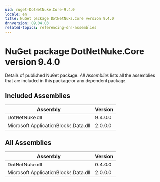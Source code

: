 ```yaml
---
uid: nuget-DotNetNuke.Core-9.4.0
locale: en
title: NuGet package DotNetNuke.Core version 9.4.0
dnnversion: 09.04.03
related-topics: referencing-dnn-assemblies
---
```


# NuGet package DotNetNuke.Core version 9.4.0
Details of published NuGet package.
*All Assemblies* lists all the assemblies that are included in this package or any dependent package.

## Included Assemblies

|Assembly|Version|
|---|---|
|DotNetNuke.dll|9.4.0.0|
|Microsoft.ApplicationBlocks.Data.dll|2.0.0.0|

## All Assemblies

|Assembly|Version|
|---|---|
|DotNetNuke.dll|9.4.0.0|
|Microsoft.ApplicationBlocks.Data.dll|2.0.0.0|


